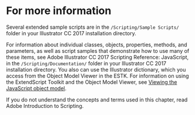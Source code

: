 # For more information

Several extended sample scripts are in the `/Scripting/Sample Scripts/` folder in your lllustrator CC 2017 installation directory.

For information about individual classes, objects, properties, methods, and parameters, as well as script samples that demonstrate how to use many of these items, see Adobe lllustrator CC 2017 Scripting Reference: JavaScript, in the `/Scripting/Documentation/` folder in your lllustrator CC 2017 installation directory. You also can use the Illustrator dictionary, which you access from the Object Model Viewer in the ESTK. For information on using the ExtendScript Toolkit and the Object Model Viewer, see [Viewing the JavaScript object model](../introduction/viewingTheObjectModel.md#introduction-viewingtheobjectmodel-javascript).

If you do not understand the concepts and terms used in this chapter, read Adobe Introduction to Scripting.
